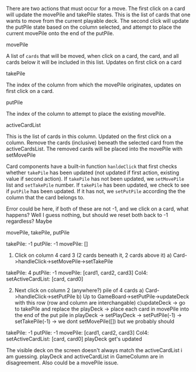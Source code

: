 There are two actions that must occur for a move. The first click on a card will update the movePile and takePile states. This is the list of cards that one wants to move from the current playable deck. The second click will update the putPile state based on the column selected, and attempt to place the current movePile onto the end of the putPile. 


movePile

A list of `cards` that will be moved, when click on a card, the card, and all cards below it will be included in this list. Updates on first click on a card


takePile

The index of the column from which the movePile originates, updates on first click on a card.


putPile

The index of the column to attempt to place the existing movePile. 


activeCardList

This is the list of cards in this column. Updated on the first click on a column. Remove the cards (inclusive) beneath the selected card from the activeCardsList. The removed cards will be placed into the movePile with setMovePile


Card components have a built-in function `hanldeClick` that first checks whether ```takePile``` has been updated (not updated if first action, existing value if second action). If `takePile` has not been updated, we `setMovePile` list and `setTakePile` number. If `takePile` has been updated, we check to see if `putPile` has been updated. If it has not, we `setPutPile` according the the column that the card belongs to. 

Error could be here, if both of these are not -1, and we click on a card, what happens? Well I guess nothing, but should we reset both back to -1 regardless? Maybe





movePile, takePile, putPile

takePile: -1
putPile: -1
movePile: []

1) Click on column 4 card 3 (2 cards beneath it, 2 cards above it)
    a) Card->handleClick->setMovePile->setTakePile


takePile: 4
putPile: -1
movePile: [card1, card2, card3]
Col4: setActiveCardList: [card, card0]


2) Next click on column 2 (anywhere?) pile of 4 cards
    a) Card->handleClick->setPutPile
    b) Up to GameBoard->setPutPile->updateDeck with this row (row and column are interchangable)
    c)updateDeck -> go to takePile and replace the playDeck -> place each card in movePile into the end of the put pile in playDeck -> setPlayDeck -> setPutPile(-1) -> setTakePile(-1) -> we dont setMovePile([]) but we probably should


takePile: -1
putPile: -1
movePile: [card1, card2, card3]
Col4: setActiveCardList: [card, card0]
playDeck get's updated


The visible deck on the screen doesn't always match the activeCardList i am guessing. playDeck and activeCardList in GameColumn are in disagreement. Also could be a movePile issue.